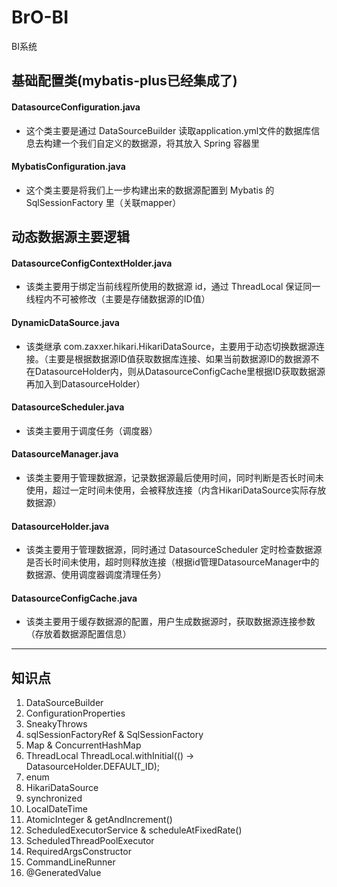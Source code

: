 # BrO-BI
BI系统

##  基础配置类(mybatis-plus已经集成了)
#### DatasourceConfiguration.java
- 这个类主要是通过 DataSourceBuilder 读取application.yml文件的数据库信息去构建一个我们自定义的数据源，将其放入 Spring 容器里
#### MybatisConfiguration.java
- 这个类主要是将我们上一步构建出来的数据源配置到 Mybatis 的 SqlSessionFactory 里（关联mapper）

## 动态数据源主要逻辑
#### DatasourceConfigContextHolder.java
- 该类主要用于绑定当前线程所使用的数据源 id，通过 ThreadLocal 保证同一线程内不可被修改（主要是存储数据源的ID值）
#### DynamicDataSource.java
- 该类继承 com.zaxxer.hikari.HikariDataSource，主要用于动态切换数据源连接。（主要是根据数据源ID值获取数据库连接、如果当前数据源ID的数据源不在DatasourceHolder内，则从DatasourceConfigCache里根据ID获取数据源再加入到DatasourceHolder）
#### DatasourceScheduler.java
- 该类主要用于调度任务（调度器）
#### DatasourceManager.java
- 该类主要用于管理数据源，记录数据源最后使用时间，同时判断是否长时间未使用，超过一定时间未使用，会被释放连接（内含HikariDataSource实际存放数据源）
#### DatasourceHolder.java
- 该类主要用于管理数据源，同时通过 DatasourceScheduler 定时检查数据源是否长时间未使用，超时则释放连接（根据id管理DatasourceManager中的数据源、使用调度器调度清理任务）
#### DatasourceConfigCache.java
- 该类主要用于缓存数据源的配置，用户生成数据源时，获取数据源连接参数（存放着数据源配置信息）


-----------------------------------------------------  
## 知识点
1. DataSourceBuilder
2. ConfigurationProperties
3. SneakyThrows
4. sqlSessionFactoryRef & SqlSessionFactory
5. Map & ConcurrentHashMap
6. ThreadLocal
ThreadLocal.withInitial(() -> DatasourceHolder.DEFAULT_ID);
7. enum
8. HikariDataSource
9. synchronized
10. LocalDateTime
11. AtomicInteger & getAndIncrement()
12. ScheduledExecutorService & scheduleAtFixedRate()
13. ScheduledThreadPoolExecutor
14. RequiredArgsConstructor
15. CommandLineRunner
16. @GeneratedValue
